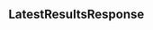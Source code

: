 ## LatestResultsResponse


<ParamField path="isExpired" type="">

</ParamField>
<ParamField path="results" type="">

</ParamField>

